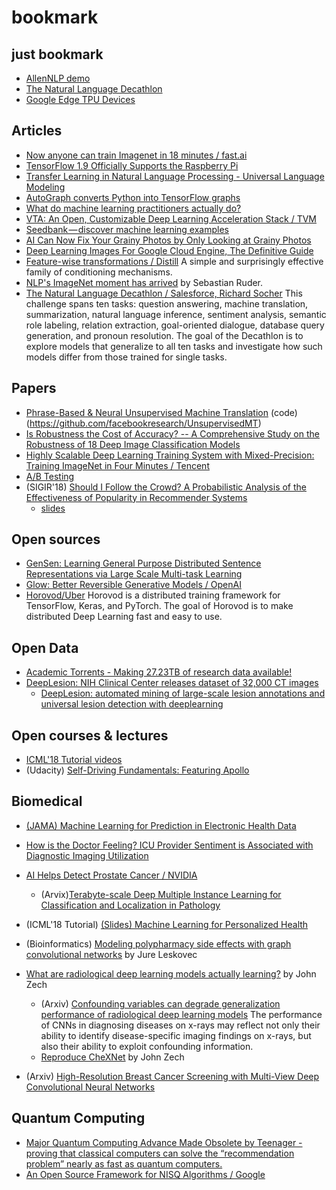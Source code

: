 # bookmark

## just bookmark

- [AllenNLP demo](http://demo.allennlp.org/machine-comprehension)
- [The Natural Language Decathlon](http://decanlp.com/)
- [Google Edge TPU Devices](https://aiyprojects.withgoogle.com/edge-tpu)


## Articles

- [Now anyone can train Imagenet in 18 minutes / fast.ai](http://www.fast.ai/2018/08/10/fastai-diu-imagenet/)
- [TensorFlow 1.9 Officially Supports the Raspberry Pi](https://medium.com/tensorflow/tensorflow-1-9-officially-supports-the-raspberry-pi-b91669b0aa0?linkId=55070050)
- [Transfer Learning in Natural Language Processing - Universal Language Modeling](https://software.intel.com/en-us/articles/transfer-learning-in-natural-language-processing)
- [AutoGraph converts Python into TensorFlow graphs](https://medium.com/tensorflow/autograph-converts-python-into-tensorflow-graphs-b2a871f87ec7)
- [What do machine learning practitioners actually do?](http://www.fast.ai/2018/07/12/auto-ml-1/)
- [VTA: An Open, Customizable Deep Learning Acceleration Stack / TVM](https://tvm.ai/2018/07/12/vta-release-announcement.html)
- [Seedbank — discover machine learning examples](https://medium.com/tensorflow/seedbank-discover-machine-learning-examples-2ff894542b57?linkId=54191031)
- [AI Can Now Fix Your Grainy Photos by Only Looking at Grainy Photos](https://news.developer.nvidia.com/ai-can-now-fix-your-grainy-photos-by-only-looking-at-grainy-photos)
- [Deep Learning Images For Google Cloud Engine, The Definitive Guide](https://blog.kovalevskyi.com/deep-learning-images-for-google-cloud-engine-the-definitive-guide-bc74f5fb02bc)
- [Feature-wise transformations / Distill](https://distill.pub/2018/feature-wise-transformations/) A simple and surprisingly effective family of conditioning mechanisms.
- [NLP's ImageNet moment has arrived](https://thegradient.pub/nlp-imagenet/) by Sebastian Ruder.
- [The Natural Language Decathlon / Salesforce, Richard Socher](https://einstein.ai/research/the-natural-language-decathlon) This challenge spans ten tasks: question answering, machine translation, summarization, natural language inference, sentiment analysis, semantic role labeling, relation extraction, goal-oriented dialogue, database query generation, and pronoun resolution. The goal of the Decathlon is to explore models that generalize to all ten tasks and investigate how such models differ from those trained for single tasks. 

## Papers

- [Phrase-Based & Neural Unsupervised Machine Translation](https://arxiv.org/pdf/1804.07755.pdf) (code)(https://github.com/facebookresearch/UnsupervisedMT)
- [Is Robustness the Cost of Accuracy? -- A Comprehensive Study on the Robustness of 18 Deep Image Classification Models](https://arxiv.org/abs/1808.01688)
- [Highly Scalable Deep Learning Training System with Mixed-Precision: Training ImageNet in Four Minutes / Tencent](https://arxiv.org/abs/1807.11205)
- [A/B Testing](https://eduardomazevedo.github.io/papers/azevedo-et-al-ab.pdf)
- (SIGIR'18) [Should I Follow the Crowd? A Probabilistic Analysis of the Effectiveness of Popularity in Recommender Systems](http://ir.ii.uam.es/pubs/sigir2018.pdf)
  - [slides](https://www.slideshare.net/pcastells/should-i-follow-the-crowd-a-probabilistic-analysis-of-the-effectiveness-of-popularity-in-recommender-systems-105288595)


## Open sources

- [GenSen: Learning General Purpose Distributed Sentence Representations via Large Scale Multi-task Learning](https://github.com/Maluuba/gensen)
- [Glow: Better Reversible Generative Models / OpenAI](https://blog.openai.com/glow/)
- [Horovod/Uber](https://github.com/uber/horovod) Horovod is a distributed training framework for TensorFlow, Keras, and PyTorch. The goal of Horovod is to make distributed Deep Learning fast and easy to use.



## Open Data
- [Academic Torrents - Making 27.23TB of research data available!](http://academictorrents.com/)
- [DeepLesion: NIH Clinical Center releases dataset of 32,000 CT images](https://www.nih.gov/news-events/news-releases/nih-clinical-center-releases-dataset-32000-ct-images)
  - [DeepLesion: automated mining of large-scale lesion annotations and universal lesion detection with deeplearning](https://nihcc.app.box.com/v/DeepLesion/file/306049009356)



## Open courses & lectures

- [ICML'18 Tutorial videos](https://t.co/XtuIx9j6GD)
- (Udacity) [Self-Driving Fundamentals: Featuring Apollo](https://www.udacity.com/course/self-driving-car-fundamentals-featuring-apollo--ud0419)

## Biomedical
- [(JAMA) Machine Learning for Prediction in Electronic Health Data](https://jamanetwork.com/journals/jamanetworkopen/fullarticle/2695072)
- [How is the Doctor Feeling? ICU Provider Sentiment is Associated with Diagnostic Imaging Utilization](http://ghassemi.xyz/static/documents/Ghassemi_EMBC_2018.pdf)

- [AI Helps Detect Prostate Cancer / NVIDIA](https://news.developer.nvidia.com/ai-helps-detect-prostate-cancer/?ncid=nv--46100)
  - (Arvix)[Terabyte-scale Deep Multiple Instance Learning
for Classification and Localization in Pathology](https://arxiv.org/pdf/1805.06983.pdf)

- (ICML'18 Tutorial) [(Slides) Machine Learning for Personalized Health](https://mlhealthtutorial.files.wordpress.com/2018/07/tutorial-ml-for-health1.pdf)

- (Bioinformatics) [Modeling polypharmacy side effects with graph convolutional networks](https://academic.oup.com/bioinformatics/article/34/13/i457/5045770) by Jure Leskovec

- [What are radiological deep learning models actually learning?](https://medium.com/@jrzech/what-are-radiological-deep-learning-models-actually-learning-f97a546c5b98) by John Zech
   - (Arxiv) [Confounding variables can degrade generalization performance of radiological deep learning models](https://arxiv.org/pdf/1807.00431.pdf)  The performance of CNNs in diagnosing diseases on x-rays may reflect not only their ability to identify disease-specific imaging findings on x-rays, but also their ability to exploit confounding information.
   - [Reproduce CheXNet](https://github.com/jrzech/reproduce-chexnet) by John Zech
- (Arxiv) [High-Resolution Breast Cancer Screening with Multi-View Deep Convolutional Neural Networks](https://arxiv.org/pdf/1703.07047.pdf) 


## Quantum Computing

- [Major Quantum Computing Advance Made Obsolete by Teenager - proving that classical computers can solve the “recommendation problem” nearly as fast as quantum computers.](https://www.quantamagazine.org/teenager-finds-classical-alternative-to-quantum-recommendation-algorithm-20180731/)
- [An Open Source Framework for NISQ Algorithms / Google](https://ai.googleblog.com/2018/07/announcing-cirq-open-source-framework.html)
